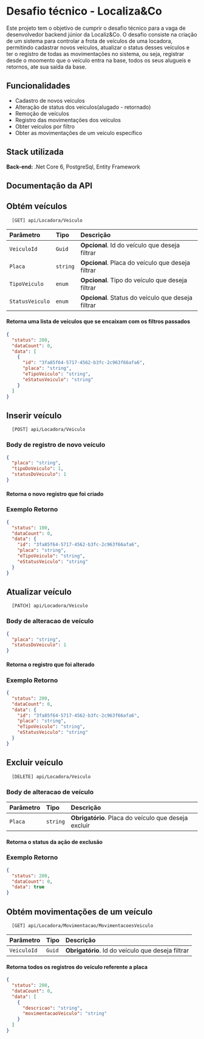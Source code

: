 
# Desafio técnico - Localiza&Co

Este projeto tem o objetivo de cumprir o desafio técnico para a vaga de desenvolvedor backend júnior da Localiz&Co. O desafio consiste na criação de um sistema para controlar a frota de veículos de uma locadora, permitindo cadastrar novos veículos, atualizar o status desses veículos e ter o registro de todas as movimentações no sistema, ou seja, registrar desde o moomento que o veículo entra na base, todos os seus alugueis e retornos, ate sua saída da base.


## Funcionalidades

- Cadastro de novos veículos
- Alteração de status dos veiculos(alugado - retornado)
- Remoção de veículos
- Registro das movimentações dos veículos
- Obter veículos por filtro
- Obter as movimentações de um veículo específico


## Stack utilizada

**Back-end:** .Net Core 6, PostgreSql, Entity Framework


## Documentação da API

## Obtém veículos

```http
  [GET] api/Locadora/Veiculo
```

| Parâmetro   | Tipo       | Descrição                           |
| :---------- | :--------- | :---------------------------------- |
| `VeiculoId` | `Guid` | **Opcional**. Id do veículo que deseja filtrar |
| `Placa` | `string` | **Opcional**. Placa do veículo que deseja filtrar |
| `TipoVeiculo` | `enum` | **Opcional**. Tipo do veículo que deseja filtrar |
| `StatusVeiculo` | `enum` | **Opcional**. Status do veículo que deseja filtrar |

#### Retorna uma lista de veículos que se encaixam com os filtros passados
```json
{
  "status": 200, 
  "dataCount": 0,
  "data": [
    {
      "id": "3fa85f64-5717-4562-b3fc-2c963f66afa6",
      "placa": "string",
      "eTipoVeiculo": "string",
      "eStatusVeiculo": "string"
    }
  ]
}
```
## Inserir veículo

```http
  [POST] api/Locadora/Veiculo
```

### Body de registro de novo veículo
```json
{
  "placa": "string",
  "tipoDoVeiculo": 1,
  "statusDoVeiculo": 1
}
```
#### Retorna o novo registro que foi criado
### Exemplo Retorno
```json
{
  "status": 100,
  "dataCount": 0,
  "data": {
    "id": "3fa85f64-5717-4562-b3fc-2c963f66afa6",
    "placa": "string",
    "eTipoVeiculo": "string",
    "eStatusVeiculo": "string"
  }
}
```
## Atualizar veículo
```http
  [PATCH] api/Locadora/Veiculo
```

### Body de alteracao de veículo
```json
{
  "placa": "string",
  "statusDoVeiculo": 1
}
```
#### Retorna o registro que foi alterado
### Exemplo Retorno
```json
{
  "status": 200,
  "dataCount": 0,
  "data": {
    "id": "3fa85f64-5717-4562-b3fc-2c963f66afa6",
    "placa": "string",
    "eTipoVeiculo": "string",
    "eStatusVeiculo": "string"
  }
}
```
## Excluir veículo
```http
  [DELETE] api/Locadora/Veiculo
```

### Body de alteracao de veículo

| Parâmetro   | Tipo       | Descrição                           |
| :---------- | :--------- | :---------------------------------- |
| `Placa` | `string` | **Obrigatório**. Placa do veículo que deseja excluir |

#### Retorna o status da ação de exclusão
### Exemplo Retorno
```json
{
  "status": 200,
  "dataCount": 0,
  "data": true
}
```

## Obtém movimentações de um veículo

```http
  [GET] api/Locadora/Movimentacao/MovimentacoesVeiculo
```

| Parâmetro   | Tipo       | Descrição                           |
| :---------- | :--------- | :---------------------------------- |
| `VeiculoId` | `Guid` | **Obrigatório**. Id do veículo que deseja filtrar |

#### Retorna todos os registros do veículo referente a placa
```json
{
  "status": 200,
  "dataCount": 0,
  "data": [
    {
      "descricao": "string",
      "movimentacaoVeiculo": "string"
    }
  ]
}
```
